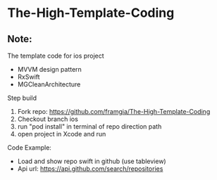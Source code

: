 # The-High-Template-Coding

## Note:
The template code for ios project
- MVVM design pattern
- RxSwift
- MGCleanArchitecture

Step build
1. Fork repo: https://github.com/framgia/The-High-Template-Coding
2. Checkout branch ios
3. run "pod install" in terminal of repo direction path
4. open project in Xcode and run

Code Example:

- Load and show repo swift in github (use tableview)
- Api url: https://api.github.com/search/repositories


